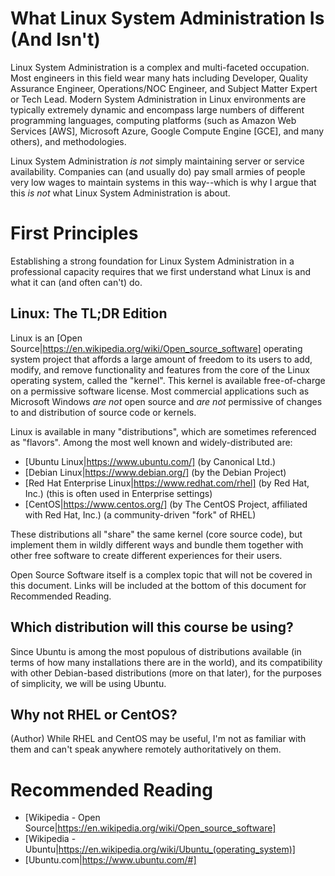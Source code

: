 # What Linux System Administration Is (And Isn't)

Linux System Administration is a complex and multi-faceted occupation.  Most engineers in this field wear many hats including Developer, Quality Assurance Engineer, Operations/NOC Engineer, and Subject Matter Expert or Tech Lead.  Modern System Administration in Linux environments are typically extremely dynamic and encompass large numbers of different programming languages, computing platforms (such as Amazon Web Services [AWS], Microsoft Azure, Google Compute Engine [GCE], and many others), and methodologies.

Linux System Administration _is not_ simply maintaining server or service availability.  Companies can (and usually do) pay small armies of people very low wages to maintain systems in this way--which is why I argue that this _is not_ what Linux System Administration is about.

# First Principles
Establishing a strong foundation for Linux System Administration in a professional capacity requires that we first understand what Linux is and what it can (and often can't) do.

## Linux: The TL;DR Edition
Linux is an [Open Source|https://en.wikipedia.org/wiki/Open_source_software] operating system project that affords a large amount of freedom to its users to add, modify, and remove functionality and features from the core of the Linux operating system, called the "kernel".  This kernel is available free-of-charge on a permissive software license.  Most commercial applications such as Microsoft Windows _are not_ open source and _are not_ permissive of changes to and distribution of source code or kernels.

Linux is available in many "distributions", which are sometimes referenced as "flavors".  Among the most well known and widely-distributed are:

* [Ubuntu Linux|https://www.ubuntu.com/] (by Canonical Ltd.)
* [Debian Linux|https://www.debian.org/] (by the Debian Project)
* [Red Hat Enterprise Linux|https://www.redhat.com/rhel] (by Red Hat, Inc.) (this is often used in Enterprise settings)
* [CentOS|https://www.centos.org/] (by The CentOS Project, affiliated with Red Hat, Inc.) (a community-driven "fork" of RHEL)

These distributions all "share" the same kernel (core source code), but implement them in wildly different ways and bundle them together with other free software to create different experiences for their users.

Open Source Software itself is a complex topic that will not be covered in this document.  Links will be included at the bottom of this document for Recommended Reading.

## Which distribution will this course be using?
Since Ubuntu is among the most populous of distributions available (in terms of how many installations there are in the world), and its compatibility with other Debian-based distributions (more on that later), for the purposes of simplicity, we will be using Ubuntu.

## Why not RHEL or CentOS?
(Author) While RHEL and CentOS may be useful, I'm not as familiar with them and can't speak anywhere remotely authoritatively on them.

# Recommended Reading
- [Wikipedia - Open Source|https://en.wikipedia.org/wiki/Open_source_software]
- [Wikipedia - Ubuntu|https://en.wikipedia.org/wiki/Ubuntu_(operating_system)]
- [Ubuntu.com|https://www.ubuntu.com/#]
